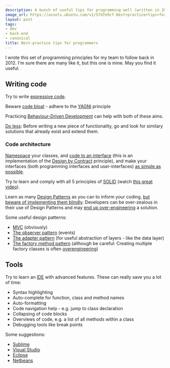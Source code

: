 ```yaml
---
description: A bunch of useful tips for programming well (written in 2012)
image_url: https://assets.ubuntu.com/v1/57d7e9cf-Best+practice+tips+for+programmers.png?w=230&h=160&mode=fill&bg=0000
layout: post
tags:
- dev
- back-end
- canonical
title: Best-practice tips for programmers
---
```


I wrote this set of programming principles for my team to follow back in 2012. I'm sure there are many like it, but this one is mine. May you find it useful.

## Writing code

Try to write [expressive code](http://en.wikipedia.org/wiki/Self-documenting).

Beware [code bloat](http://en.wikipedia.org/wiki/Code_bloat) - adhere to the [YAGNI](http://en.wikipedia.org/wiki/You_aren%27t_gonna_need_it) principle

Practicing [Behaviour-Driven Development](http://en.wikipedia.org/wiki/Behaviour-driven_development) can help with both of these aims.

[Do less](https://www.gov.uk/designprinciples#second): Before writing a new piece of functionality, go and look for similary solutions that already exist and extend them.

### Code architecture

[Namespace](http://en.wikipedia.org/wiki/Namespace_(computer_science)) your classes, and [code to an interface](http://stackoverflow.com/questions/383947/what-does-it-mean-to-program-to-an-interface) (this is an implementation of the [Design by Contract](http://en.wikipedia.org/wiki/Design_by_contract) principle), and make your interfaces (both programming interfaces and user-interfaces) [as simple as possible](https://www.gov.uk/designprinciples#fourth).

Try to learn and comply with all 5 principles of [SOLID](http://en.wikipedia.org/wiki/SOLID_(object-oriented_design)) (watch [this great video](http://vimeo.com/12350535#at=0)).

Learn as many [Design Patterns](http://en.wikipedia.org/wiki/Design_patterns) as you can to inform your coding, [but beware of implementing them blindly](http://discuss.joelonsoftware.com/default.asp?joel.3.219431). Developers can be over-zealous in their use of Design Patterns and may [end up over-engineering](http://loosely-coupled.blogspot.co.uk/2009/03/over-engineering-and-design-patterns.html) a solution.

Some useful design patterns:

- [MVC](http://en.wikipedia.org/wiki/MVC_Pattern) (obviously)
- [The observer pattern](http://en.wikipedia.org/wiki/Observer_pattern) (events)
- [The adapter pattern](http://en.wikipedia.org/wiki/Adapter_pattern) (for useful abstraction of layers - like the data layer)
- [The factory method pattern](http://en.wikipedia.org/wiki/Factory_pattern) (although be careful: Creating multiple factory classes is often [overengineering](http://en.wikipedia.org/wiki/Overengineering))

## Tools

Try to learn an [IDE](http://en.wikipedia.org/wiki/Integrated_development_environment) with advanced features. These can really save you a lot of time:

- Syntax highlighting
- Auto-complete for function, class and method names
- Auto-formatting
- Code navigation help - e.g. jump to class declaration
- Collapsing of code blocks
- Overviews of code, e.g. a list of all methods within a class
- Debugging tools like break points

Some suggestions:

- [Sublime](http://www.eclipse.org/projects/project.php?id=tools.pdt)
- [Visual Studio](http://www.microsoft.com/visualstudio/en-us)
- [Eclipse](http://www.eclipse.org/projects/project.php?id=tools.pdt)
- [Netbeans](http://www.eclipse.org/projects/project.php?id=tools.pdt)